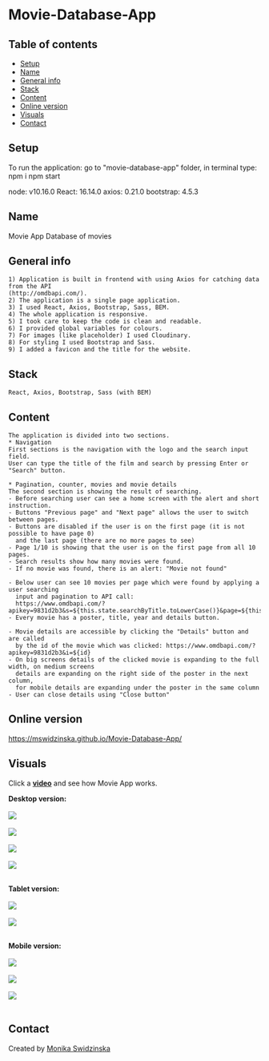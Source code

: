 # Movie-Database-App
 
## Table of contents
* [Setup](#setup)
* [Name](#name)
* [General info](#general-info)
* [Stack](#stack)
* [Content](#content)
* [Online version](#online-version)
* [Visuals](#visuals)
* [Contact](#contact)

## Setup
To run the application: go to "movie-database-app" folder, 
in terminal type:
npm i
npm start

node: v10.16.0
React: 16.14.0
axios: 0.21.0
bootstrap: 4.5.3

## Name
Movie App
Database of movies

## General info
    1) Application is built in frontend with using Axios for catching data from the API 
    (http://omdbapi.com/).
    2) The application is a single page application.
    3) I used React, Axios, Bootstrap, Sass, BEM.
    4) The whole application is responsive.
    5) I took care to keep the code is clean and readable.
    6) I provided global variables for colours.
    7) For images (like placeholder) I used Cloudinary.
    8) For styling I used Bootstrap and Sass.
    9) I added a favicon and the title for the website.
   
## Stack
    React, Axios, Bootstrap, Sass (with BEM)
## Content    
    The application is divided into two sections.
    * Navigation
    First sections is the navigation with the logo and the search input field.
    User can type the title of the film and search by pressing Enter or "Search" button.

    * Pagination, counter, movies and movie details
    The second section is showing the result of searching.
    - Before searching user can see a home screen with the alert and short instruction.
    - Buttons "Previous page" and "Next page" allows the user to switch between pages.
    - Buttons are disabled if the user is on the first page (it is not possible to have page 0)
      and the last page (there are no more pages to see)
    - Page 1/10 is showing that the user is on the first page from all 10 pages.
    - Search results show how many movies were found.
    - If no movie was found, there is an alert: "Movie not found"

    - Below user can see 10 movies per page which were found by applying a user searching 
      input and pagination to API call:
      https://www.omdbapi.com/?apikey=9831d2b3&s=${this.state.searchByTitle.toLowerCase()}&page=${this.state.page}
    - Every movie has a poster, title, year and details button.

    - Movie details are accessible by clicking the "Details" button and are called
      by the id of the movie which was clicked: https://www.omdbapi.com/?apikey=9831d2b3&i=${id}
    - On big screens details of the clicked movie is expanding to the full width, on medium screens
      details are expanding on the right side of the poster in the next column, 
      for mobile details are expanding under the poster in the same column
    - User can close details using "Close button"

## Online version 
<a href="https://mswidzinska.github.io/Movie-Database-App/">https://mswidzinska.github.io/Movie-Database-App/</a>

## Visuals
Click a <a href="https://youtu.be/7nGHQtX-3Nw"><b>video</b></a> and see how Movie App works.

<b>Desktop version:</b>
<br><br>
<img src="https://res.cloudinary.com/mokaweb/image/upload/v1605030555/MovieApp/Movie-App-Homepage.png" />
<br><br>
<img src="https://res.cloudinary.com/mokaweb/image/upload/v1605030557/MovieApp/Movie-App-1.png" />
<br><br>
<img src="https://res.cloudinary.com/mokaweb/image/upload/v1605030556/MovieApp/Movie-App-2.png" />
<br><br>
<img src="https://res.cloudinary.com/mokaweb/image/upload/v1605030555/MovieApp/Movie-App-Alert.png" />
<br><br>

<b>Tablet version:</b>
<br><br>
<img src="https://res.cloudinary.com/mokaweb/image/upload/v1605031367/MovieApp/Movie-App-1-tablet.png" />
<br><br>
<img src="https://res.cloudinary.com/mokaweb/image/upload/v1605031365/MovieApp/Movie-App-2-tablet.png" />
<br><br>

<b>Mobile version:</b>
<br><br>
<img src="https://res.cloudinary.com/mokaweb/image/upload/v1605031364/MovieApp/Movie-App-Homepage-mobile.png" />
<br><br>
<img src="https://res.cloudinary.com/mokaweb/image/upload/v1605031365/MovieApp/Movie-App-2-mobile.png" />
<br><br>
<img src="https://res.cloudinary.com/mokaweb/image/upload/v1605031365/MovieApp/Movie-App-3-mobile.png" />
<br><br>

## Contact
Created by <a href="https://monikaswidzinska.netlify.app">Monika Swidzinska</a>
